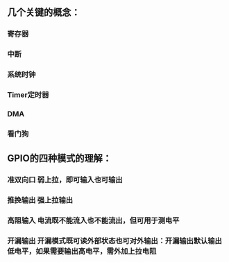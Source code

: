 ## 几个关键的概念：
### 寄存器
### 中断
### 系统时钟
### Timer定时器
### DMA
### 看门狗
## GPIO的四种模式的理解：
### 准双向口 弱上拉，即可输入也可输出
### 推挽输出 强上拉输出
### 高阻输入 电流既不能流入也不能流出，但可用于测电平
### 开漏输出 开漏模式既可读外部状态也可对外输出：开漏输出默认输出低电平，如果需要输出高电平，需外加上拉电阻
